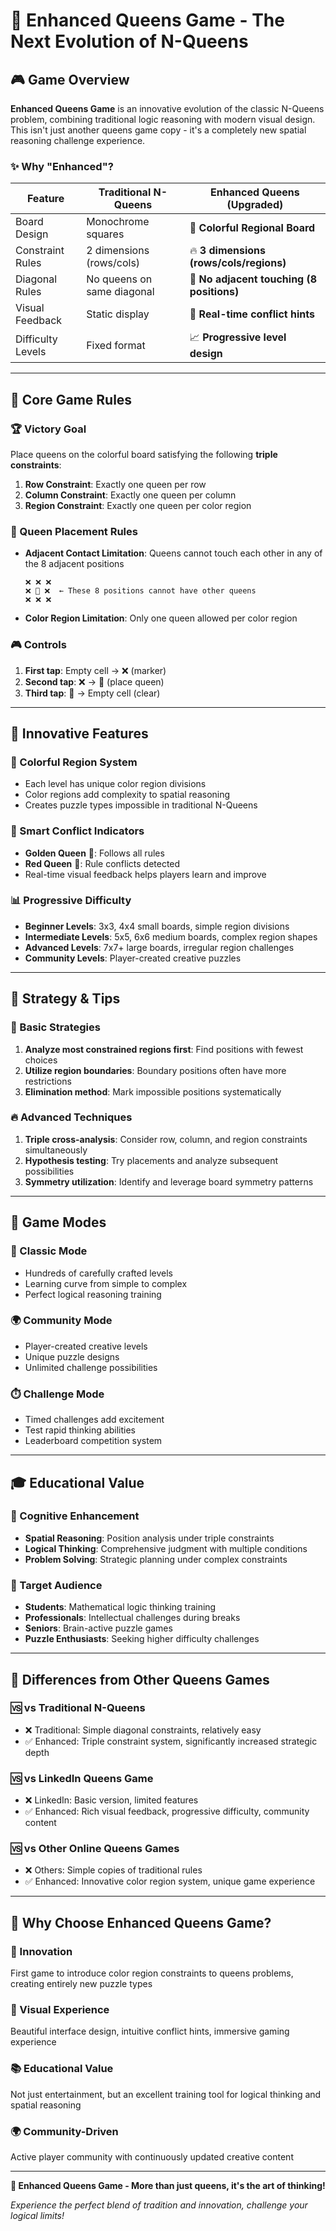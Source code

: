 # 🎯 Enhanced Queens Game - The Next Evolution of N-Queens

## 🎮 Game Overview

**Enhanced Queens Game** is an innovative evolution of the classic N-Queens problem, combining traditional logic reasoning with modern visual design. This isn't just another queens game copy - it's a completely new spatial reasoning challenge experience.

### ✨ Why "Enhanced"?

| Feature | Traditional N-Queens | Enhanced Queens (Upgraded) |
|---------|---------------------|----------------------------|
| Board Design | Monochrome squares | 🎨 **Colorful Regional Board** |
| Constraint Rules | 2 dimensions (rows/cols) | 🔥 **3 dimensions (rows/cols/regions)** |
| Diagonal Rules | No queens on same diagonal | 👑 **No adjacent touching (8 positions)** |
| Visual Feedback | Static display | 🔴 **Real-time conflict hints** |
| Difficulty Levels | Fixed format | 📈 **Progressive level design** |

---

## 🎯 Core Game Rules

### 🏆 Victory Goal

Place queens on the colorful board satisfying the following **triple constraints**:

1. **Row Constraint**: Exactly one queen per row
2. **Column Constraint**: Exactly one queen per column  
3. **Region Constraint**: Exactly one queen per color region

### 👑 Queen Placement Rules

- **Adjacent Contact Limitation**: Queens cannot touch each other in any of the 8 adjacent positions

  ```
  ❌ ❌ ❌
  ❌ 👑 ❌  ← These 8 positions cannot have other queens
  ❌ ❌ ❌
  ```

- **Color Region Limitation**: Only one queen allowed per color region

### 🎮 Controls

1. **First tap**: Empty cell → ❌ (marker)
2. **Second tap**: ❌ → 👑 (place queen)
3. **Third tap**: 👑 → Empty cell (clear)

---

## 🌟 Innovative Features

### 🎨 Colorful Region System

- Each level has unique color region divisions
- Color regions add complexity to spatial reasoning
- Creates puzzle types impossible in traditional N-Queens

### 🔴 Smart Conflict Indicators

- **Golden Queen** 👑: Follows all rules
- **Red Queen** 🔴: Rule conflicts detected
- Real-time visual feedback helps players learn and improve

### 📊 Progressive Difficulty

- **Beginner Levels**: 3x3, 4x4 small boards, simple region divisions
- **Intermediate Levels**: 5x5, 6x6 medium boards, complex region shapes
- **Advanced Levels**: 7x7+ large boards, irregular region challenges
- **Community Levels**: Player-created creative puzzles

---

## 🧠 Strategy & Tips

### 🎯 Basic Strategies

1. **Analyze most constrained regions first**: Find positions with fewest choices
2. **Utilize region boundaries**: Boundary positions often have more restrictions
3. **Elimination method**: Mark impossible positions systematically

### 🔥 Advanced Techniques

1. **Triple cross-analysis**: Consider row, column, and region constraints simultaneously
2. **Hypothesis testing**: Try placements and analyze subsequent possibilities
3. **Symmetry utilization**: Identify and leverage board symmetry patterns

---

## 🎪 Game Modes

### 🏅 Classic Mode

- Hundreds of carefully crafted levels
- Learning curve from simple to complex
- Perfect logical reasoning training

### 🌍 Community Mode  

- Player-created creative levels
- Unique puzzle designs
- Unlimited challenge possibilities

### ⏱️ Challenge Mode

- Timed challenges add excitement
- Test rapid thinking abilities
- Leaderboard competition system

---

## 🎓 Educational Value

### 🧩 Cognitive Enhancement

- **Spatial Reasoning**: Position analysis under triple constraints
- **Logical Thinking**: Comprehensive judgment with multiple conditions
- **Problem Solving**: Strategic planning under complex constraints

### 🎯 Target Audience

- **Students**: Mathematical logic thinking training
- **Professionals**: Intellectual challenges during breaks
- **Seniors**: Brain-active puzzle games
- **Puzzle Enthusiasts**: Seeking higher difficulty challenges

---

## 🌟 Differences from Other Queens Games

### 🆚 vs Traditional N-Queens

- ❌ Traditional: Simple diagonal constraints, relatively easy
- ✅ Enhanced: Triple constraint system, significantly increased strategic depth

### 🆚 vs LinkedIn Queens Game

- ❌ LinkedIn: Basic version, limited features
- ✅ Enhanced: Rich visual feedback, progressive difficulty, community content

### 🆚 vs Other Online Queens Games

- ❌ Others: Simple copies of traditional rules
- ✅ Enhanced: Innovative color region system, unique game experience

---

## 🎉 Why Choose Enhanced Queens Game?

### 🚀 Innovation

First game to introduce color region constraints to queens problems, creating entirely new puzzle types

### 🎨 Visual Experience

Beautiful interface design, intuitive conflict hints, immersive gaming experience

### 📚 Educational Value

Not just entertainment, but an excellent training tool for logical thinking and spatial reasoning

### 🌍 Community-Driven

Active player community with continuously updated creative content

---

**🎯 Enhanced Queens Game - More than just queens, it's the art of thinking!**

*Experience the perfect blend of tradition and innovation, challenge your logical limits!*
